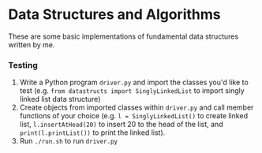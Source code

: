 # Data Structures and Algorithms

These are some basic implementations of fundamental data structures written by me.

### Testing
1. Write a Python program `driver.py` and import the classes you'd like to test (e.g. `from datastructs import SinglyLinkedList` to import singly linked list data structure)
2. Create objects from imported classes within `driver.py` and call member functions of your choice (e.g. `l = SinglyLinkedList()` to create linked list, `l.insertAtHead(20)` to insert 20 to the head of the list, and `print(l.printList())` to print the linked list).
3. Run `./run.sh` to run `driver.py`
